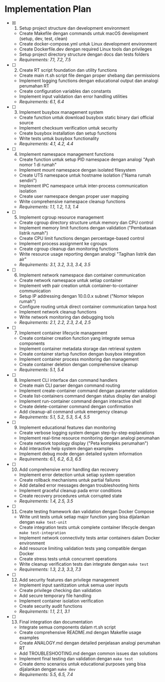# Implementation Plan

- [x] 1. Setup project structure dan development environment
  - Create Makefile dengan commands untuk macOS development (setup, dev, test, clean)
  - Create docker-compose.yml untuk Linux development environment
  - Create Dockerfile.dev dengan required Linux tools dan privileges
  - Setup project directory structure dengan docs dan tests folders
  - _Requirements: 7.1, 7.2, 7.5_

- [ ] 2. Create RT script foundation dan utility functions
  - Create main rt.sh script file dengan proper shebang dan permissions
  - Implement logging functions dengan educational output dan analogi perumahan RT
  - Create configuration variables dan constants
  - Implement input validation dan error handling utilities
  - _Requirements: 6.1, 6.4_

- [ ] 3. Implement busybox management system
  - Create function untuk download busybox static binary dari official source
  - Implement checksum verification untuk security
  - Create busybox installation dan setup functions
  - Write tests untuk busybox functionality
  - _Requirements: 4.1, 4.2, 4.4_

- [ ] 4. Implement namespace management functions
  - Create function untuk setup PID namespace dengan analogi "Ayah nomor 1 di rumah"
  - Implement mount namespace dengan isolated filesystem
  - Create UTS namespace untuk hostname isolation ("Nama rumah sendiri")
  - Implement IPC namespace untuk inter-process communication isolation
  - Create user namespace dengan proper user mapping
  - Write comprehensive namespace cleanup functions
  - _Requirements: 1.1, 1.2, 1.3, 1.4_

- [ ] 5. Implement cgroup resource management
  - Create cgroup directory structure untuk memory dan CPU control
  - Implement memory limit functions dengan validation ("Pembatasan listrik rumah")
  - Create CPU limit functions dengan percentage-based control
  - Implement process assignment ke cgroups
  - Create cgroup cleanup dan monitoring functions
  - Write resource usage reporting dengan analogi "Tagihan listrik dan air"
  - _Requirements: 3.1, 3.2, 3.3, 3.4, 3.5_

- [ ] 6. Implement network namespace dan container communication
  - Create network namespace untuk setiap container
  - Implement veth pair creation untuk container-to-container communication
  - Setup IP addressing dengan 10.0.0.x subnet ("Nomor telepon rumah")
  - Configure routing untuk direct container communication tanpa host
  - Implement network cleanup functions
  - Write network monitoring dan debugging tools
  - _Requirements: 2.1, 2.2, 2.3, 2.4, 2.5_

- [ ] 7. Implement container lifecycle management
  - Create container creation function yang integrate semua components
  - Implement container metadata storage dan retrieval system
  - Create container startup function dengan busybox integration
  - Implement container process monitoring dan management
  - Create container deletion dengan comprehensive cleanup
  - _Requirements: 5.1, 5.4_

- [ ] 8. Implement CLI interface dan command handlers
  - Create main CLI parser dengan command routing
  - Implement create-container command dengan parameter validation
  - Create list-containers command dengan status display dan analogi
  - Implement run-container command dengan interactive shell
  - Create delete-container command dengan confirmation
  - Add cleanup-all command untuk emergency cleanup
  - _Requirements: 5.1, 5.2, 5.3, 5.4, 5.5_

- [ ] 9. Implement educational features dan monitoring
  - Create verbose logging system dengan step-by-step explanations
  - Implement real-time resource monitoring dengan analogi perumahan
  - Create network topology display ("Peta kompleks perumahan")
  - Add interactive help system dengan examples
  - Implement debug mode dengan detailed system information
  - _Requirements: 6.1, 6.2, 6.3, 6.5_

- [ ] 10. Add comprehensive error handling dan recovery
  - Implement error detection untuk setiap system operation
  - Create rollback mechanisms untuk partial failures
  - Add detailed error messages dengan troubleshooting hints
  - Implement graceful cleanup pada error conditions
  - Create recovery procedures untuk corrupted state
  - _Requirements: 1.4, 2.5, 3.5_

- [ ] 11. Create testing framework dan validation dengan Docker Compose
  - Write unit tests untuk setiap major function yang bisa dijalankan dengan `make test-unit`
  - Create integration tests untuk complete container lifecycle dengan `make test-integration`
  - Implement network connectivity tests antar containers dalam Docker environment
  - Add resource limiting validation tests yang compatible dengan Docker
  - Create stress tests untuk concurrent operations
  - Write cleanup verification tests dan integrate dengan `make test`
  - _Requirements: 1.3, 2.3, 3.3, 7.3_

- [ ] 12. Add security features dan privilege management
  - Implement input sanitization untuk semua user inputs
  - Create privilege checking dan validation
  - Add secure temporary file handling
  - Implement container isolation verification
  - Create security audit functions
  - _Requirements: 1.1, 2.1, 3.1_

- [ ] 13. Final integration dan documentation
  - Integrate semua components dalam rt.sh script
  - Create comprehensive README.md dengan Makefile usage examples
  - Create ANALOGY.md dengan detailed penjelasan analogi perumahan RT
  - Add TROUBLESHOOTING.md dengan common issues dan solutions
  - Implement final testing dan validation dengan `make test`
  - Create demo scenarios untuk educational purposes yang bisa dijalankan dengan `make dev`
  - _Requirements: 5.5, 6.5, 7.4_